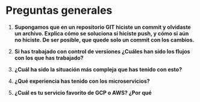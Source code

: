 # Preguntas generales

1. **Supongamos que en un repositorio GIT hiciste un commit y olvidaste un archivo. Explica cómo se soluciona si hiciste push, y cómo si aún no hiciste. De ser posible, que quede solo un commit con los cambios.**

2. **Si has trabajado con control de versiones ¿Cuáles han sido los flujos con los que has trabajado?**

3. **¿Cuál ha sido la situación más compleja que has tenido con esto?**

4. **¿Qué experiencia has tenido con los microservicios?**

5. **¿Cuál es tu servicio favorito de GCP o AWS? ¿Por qué**